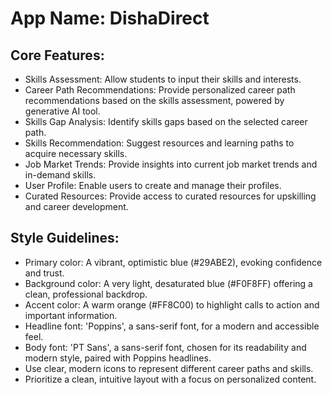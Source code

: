 # **App Name**: DishaDirect

## Core Features:

- Skills Assessment: Allow students to input their skills and interests.
- Career Path Recommendations: Provide personalized career path recommendations based on the skills assessment, powered by generative AI tool.
- Skills Gap Analysis: Identify skills gaps based on the selected career path.
- Skills Recommendation: Suggest resources and learning paths to acquire necessary skills.
- Job Market Trends: Provide insights into current job market trends and in-demand skills.
- User Profile: Enable users to create and manage their profiles.
- Curated Resources: Provide access to curated resources for upskilling and career development.

## Style Guidelines:

- Primary color: A vibrant, optimistic blue (#29ABE2), evoking confidence and trust.
- Background color: A very light, desaturated blue (#F0F8FF) offering a clean, professional backdrop.
- Accent color: A warm orange (#FF8C00) to highlight calls to action and important information.
- Headline font: 'Poppins', a sans-serif font, for a modern and accessible feel.
- Body font: 'PT Sans', a sans-serif font, chosen for its readability and modern style, paired with Poppins headlines.
- Use clear, modern icons to represent different career paths and skills.
- Prioritize a clean, intuitive layout with a focus on personalized content.